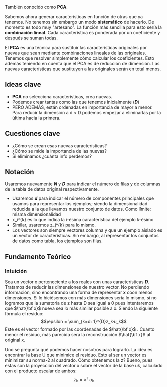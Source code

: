 También conocido como **PCA**. 

Sabemos ahora generar características en función de otras que ya tenemos. No tenemos sin embargo un modo **sistemático** de hacerlo. De momento es todo muy "artesano". La función más sencilla para esto sería la **combinación lineal**. Cada característica es ponderada por un coeficiente y después se suman todas.

El **PCA** es una técnica para sustituir las características originales por nuevas que sean mediante combinaciones lineales de las originales. Tenemos que resolver simplemente cómo calcular los coeficientes. Esto además teniendo en cuenta que el PCA es de reducción de dimensión. Las nuevas características que sustituyen a las originales serán en total menos.
## Ideas clave
- **PCA** no selecciona características, crea nuevas.
- Podemos crear tantas como las que tenemos inicialmente (***D***)
- PERO ADEMÁS, están ordenadas en importancia de mayor a menor. Para reducir la dimensión a d < D podemos empezar a eliminarlas por la última hacia la primera. 
## Cuestiones clave
- ¿Cómo se crean esas nuevas características?
- ¿Cómo se mide la importancia de las nuevas?
- Si eliminamos ¿cuánta info perdemos?
## Notación
Usaremos nuevamente ***N*** y ***D*** para indicar el número de filas y de columnas de la tabla de datos original respectivamente. 
- Usaremos ***d*** para indicar el número de componentes principales que usamos para representar los ejemplos; siendo la dimensionalidad reducida a la que llevamos nuestro conjunto de datos. Como límite: misma dimensionalidad
- x_i^{k} es lo que indica la i-ésima característica del ejemplo k-ésimo
- Similar, usaremos z_j^{k} para lo mismo.
- Los vectores son siempre vectores columna y que un ejemplo aislado es un vector de características. Sin embargo, al representar los conjuntos de datos como tabla, los ejemplos son filas. 
## Fundamento Teórico
### Intuición
Sea un vector x perteneciente a los reales con unas características ***D***. Tratamos de reducir las dimensiones de nuestro vector. No perdiendo información, sino encontrando una forma de representar **x** coon menos dimensiones. Si lo hiciésemos con más dimensiones sería lo mismo, si no logramos que la sumatoria de z hasta D sea igual a 0 pues intentaremos que $\hat{\bf x}$ nueva sea lo más similar posible a x. Siendo la siguiente fórmula el residuo:
$$\epsilon = \sum_{k=d+1}^{D}z_k·u_k$$Este es el vector formado por las coordenadas de  $\hat{\bf x}$ . Cuanto menor el residuo, más parecida será la reconstrucción $\hat{\bf x}$ al original x. 

Uno se pregunta qué podemos hacer nosotros para lograrlo. La idea es encontrar la base U que minimice el residuo. Esto al ser un vector es minimizar su norma-2 al cuadrado. Cómo obtenemos la z? Bueno, pues estas son la proyección del vector x sobre el vector de la base uk, calculado con el producto escalar de ambos:
$$z_k = x^\top u_k$$